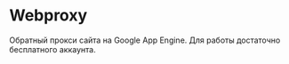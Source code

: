 Webproxy
========

Обратный прокси сайта на Google App Engine. Для работы достаточно бесплатного аккаунта. 
